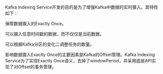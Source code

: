 Kafka Indexing Service开发的目的是为了增强Kafka中数据的实时摄入。其特性如下：



保障数据摄入的Exactly Once。

可以摄入任意时间戳的数据，而不仅仅是当前数据。

可以根据Kafka分区的变化二调整任务的数量。

影响数据摄入Exactly Once的主要因素是Kafka的Offset管理。Kafka Indexing Service为了实现Exactly Once语义，去掉了windowPeriod，并采用底层API实现了对Offset的事务管理。



